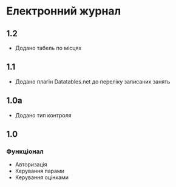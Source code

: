 # Електронний журнал

## 1.2

- Додано табель по місцях

## 1.1

- Додано плагін Datatables.net до переліку записаних занять

## 1.0a

- Додано тип контроля

## 1.0

### Функціонал

- Авторизація
- Керування парами
- Керування оцінками
